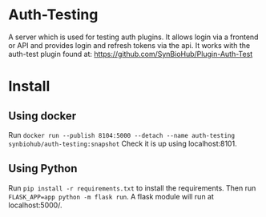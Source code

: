 # Auth-Testing
A server which is used for testing auth plugins. It allows login via a frontend or API and provides login and refresh tokens via the api. It works with the auth-test plugin found at: https://github.com/SynBioHub/Plugin-Auth-Test

# Install
## Using docker
Run `docker run --publish 8104:5000 --detach --name auth-testing synbiohub/auth-testing:snapshot`
Check it is up using localhost:8101.  

## Using Python
Run `pip install -r requirements.txt` to install the requirements. Then run `FLASK_APP=app python -m flask run`. A flask module will run at localhost:5000/.
